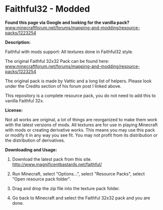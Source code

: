 Faithful32 - Modded
==========

**Found this page via Google and looking for the vanilla pack?** www.minecraftforum.net/forums/mapping-and-modding/resource-packs/1223254

**Description:**

Faithful with mods support: All textures done in Faithful32 style.

The original Faithful 32x32 Pack can be found here: www.minecraftforum.net/forums/mapping-and-modding/resource-packs/1223254

The original pack is made by Vattic and a long list of helpers. Please look under the Credits section of his forum post I linked above.

This repository is a complete resource pack, you do not need to add this to vanilla Faithful 32x.

**License:**

Not all works are original, a lot of things are reorganized to make them work with the latest versions of mods.
All textures are for use in playing Minecraft with mods or creating derivative works.
This means you may use this pack or modify it in any way you see fit. You may not profit from its distribution or the distribution of derivatives.

**Downloading and Usage:**

1) Download the latest pack from this site. http://www.magnificentbastards.net/faithful/

2) Run Minecraft, select "Options...", select "Resource Packs", select "Open resource pack folder".

3) Drag and drop the zip file into the texture pack folder.

4) Go back to Minecraft and select the Faithful 32x32 pack and you are done.